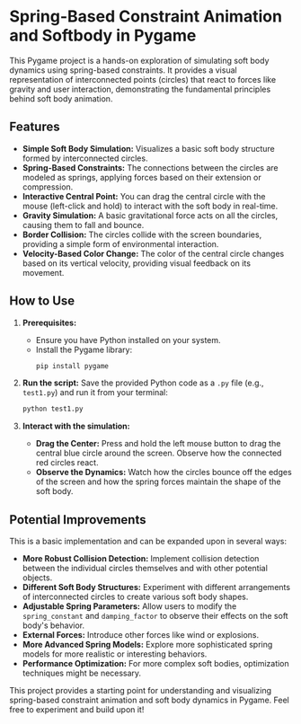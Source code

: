 # Spring-Based Constraint Animation and Softbody in Pygame

This Pygame project is a hands-on exploration of simulating soft body dynamics using spring-based constraints. It provides a visual representation of interconnected points (circles) that react to forces like gravity and user interaction, demonstrating the fundamental principles behind soft body animation.

## Features

*   **Simple Soft Body Simulation:** Visualizes a basic soft body structure formed by interconnected circles.
*   **Spring-Based Constraints:**  The connections between the circles are modeled as springs, applying forces based on their extension or compression.
*   **Interactive Central Point:** You can drag the central circle with the mouse (left-click and hold) to interact with the soft body in real-time.
*   **Gravity Simulation:**  A basic gravitational force acts on all the circles, causing them to fall and bounce.
*   **Border Collision:** The circles collide with the screen boundaries, providing a simple form of environmental interaction.
*   **Velocity-Based Color Change:** The color of the central circle changes based on its vertical velocity, providing visual feedback on its movement.

## How to Use

1. **Prerequisites:**
    *   Ensure you have Python installed on your system.
    *   Install the Pygame library:
        ```bash
        pip install pygame
        ```

2. **Run the script:**
    Save the provided Python code as a `.py` file (e.g., `test1.py`) and run it from your terminal:
    ```bash
    python test1.py
    ```

3. **Interact with the simulation:**
    *   **Drag the Center:** Press and hold the left mouse button to drag the central blue circle around the screen. Observe how the connected red circles react.
    *   **Observe the Dynamics:** Watch how the circles bounce off the edges of the screen and how the spring forces maintain the shape of the soft body.

## Potential Improvements

This is a basic implementation and can be expanded upon in several ways:

*   **More Robust Collision Detection:** Implement collision detection between the individual circles themselves and with other potential objects.
*   **Different Soft Body Structures:** Experiment with different arrangements of interconnected circles to create various soft body shapes.
*   **Adjustable Spring Parameters:** Allow users to modify the `spring_constant` and `damping_factor` to observe their effects on the soft body's behavior.
*   **External Forces:** Introduce other forces like wind or explosions.
*   **More Advanced Spring Models:** Explore more sophisticated spring models for more realistic or interesting behaviors.
*   **Performance Optimization:** For more complex soft bodies, optimization techniques might be necessary.

This project provides a starting point for understanding and visualizing spring-based constraint animation and soft body dynamics in Pygame. Feel free to experiment and build upon it!
